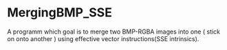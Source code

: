 # MergingBMP_SSE
A programm which goal is to merge two BMP-RGBA images into one ( stick on onto another ) using effective vector instructions(SSE intrinsics).
